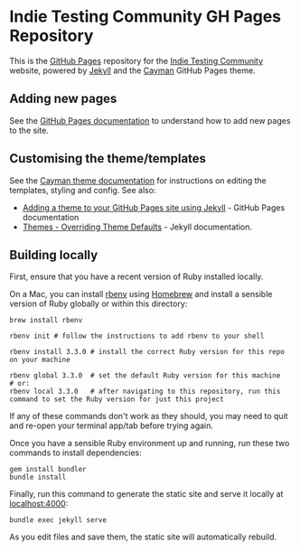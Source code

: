 # Indie Testing Community GH Pages Repository
This is the [GitHub Pages](https://pages.github.com/) repository for the [Indie Testing Community](https://www.indie-testing.community/) website, powered by [Jekyll](https://jekyllrb.com/) and the [Cayman](https://github.com/pages-themes/cayman) GitHub Pages theme.

## Adding new pages

See the [GitHub Pages documentation](https://docs.github.com/en/pages/setting-up-a-github-pages-site-with-jekyll/adding-content-to-your-github-pages-site-using-jekyll) to understand how to add new pages to the site.

## Customising the theme/templates

See the [Cayman theme documentation](https://github.com/pages-themes/cayman#customizing) for instructions on editing the templates, styling and config. See also:
* [Adding a theme to your GitHub Pages site using Jekyll](https://docs.github.com/en/pages/setting-up-a-github-pages-site-with-jekyll/adding-a-theme-to-your-github-pages-site-using-jekyll) - GitHub Pages documentation
* [Themes - Overriding Theme Defaults](https://jekyllrb.com/docs/themes/#overriding-theme-defaults) - Jekyll documentation.

## Building locally

First, ensure that you have a recent version of Ruby installed locally.

On a Mac, you can install [rbenv](https://github.com/rbenv/rbenv) using [Homebrew](https://brew.sh/) and install a sensible version of Ruby globally or within this directory:
```
brew install rbenv

rbenv init # follow the instructions to add rbenv to your shell

rbenv install 3.3.0 # install the correct Ruby version for this repo on your machine

rbenv global 3.3.0  # set the default Ruby version for this machine
# or:
rbenv local 3.3.0   # after navigating to this repository, run this command to set the Ruby version for just this project
```

If any of these commands don't work as they should, you may need to quit and re-open your terminal app/tab before trying again.

Once you have a sensible Ruby environment up and running, run these two commands to install dependencies:
```
gem install bundler
bundle install
```

Finally, run this command to generate the static site and serve it locally at [localhost:4000](http://localhost:4000/):
```
bundle exec jekyll serve
```

As you edit files and save them, the static site will automatically rebuild.
